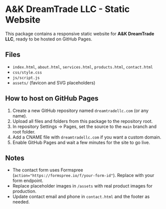# A&K DreamTrade LLC - Static Website
This package contains a responsive static website for **A&K DreamTrade LLC**, ready to be hosted on GitHub Pages.

## Files
- `index.html`, `about.html`, `services.html`, `products.html`, `contact.html`
- `css/style.css`
- `js/script.js`
- `assets/` (favicon and SVG placeholders)

## How to host on GitHub Pages
1. Create a new GitHub repository named `dreamtradellc.com` (or any name).
2. Upload all files and folders from this package to the repository root.
3. In repository Settings → Pages, set the source to the `main` branch and root folder.
4. Add a CNAME file with `dreamtradellc.com` if you want a custom domain.
5. Enable GitHub Pages and wait a few minutes for the site to go live.

## Notes
- The contact form uses Formspree (`action="https://formspree.io/f/your-form-id"`). Replace with your form endpoint.
- Replace placeholder images in `/assets` with real product images for production.
- Update contact email and phone in `contact.html` and the footer as needed.
